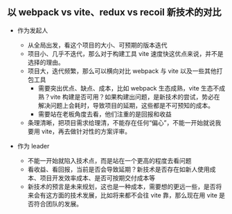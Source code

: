 <!--
 * @Description:
 * @Author: pengdaokuan
 * @LastEditors: pengdaokuan
 * @Date: 2022-01-17 11:42:28
 * @LastEditTime: 2022-01-17 11:43:31
-->

## 以 webpack vs vite、redux vs recoil 新技术的对比

- 作为发起人

  - 从全局出发，看这个项目的大小、可预期的版本迭代
  - 项目小、几乎不迭代，那么对于构建工具 vite 速度快这优点来说，并不是选择的理由。
  - 项目大，迭代频繁，那么可以横向对比 webpack 与 vite 以及一些其他打包工具
    - 需要突出优点、缺点、成本，比如 webpack 生态成熟，vite 生态不成熟？vite 构建是否可用？如果构建出问题，是新技术的尝试，势必在解决问题上会耗时，导致项目的延期，这些都是不可预知的成本。
    - 需要站在老板角度去看，他们注重的是回报和收益
  - 条理清晰，把项目需求给理清，不能存在任何“偏心”，不能一开始就说我要用 vite，再去做针对性的方案评审。

- 作为 leader
  - 不能一开始就陷入技术点，而是站在一个更高的程度去看问题
  - 看收益、看回报，当前是否会导致延期？新技术是否存在如新人使用成本、项目开发效率成本、是否可按期交付成本等
  - 新技术的预言是未来规划，这也是一种成本，需要想的更远一些，是否将来会有这方面的技术发展，比如将来都不会往 vite 靠，那么现在用 vite 是否符合团队的发展。
